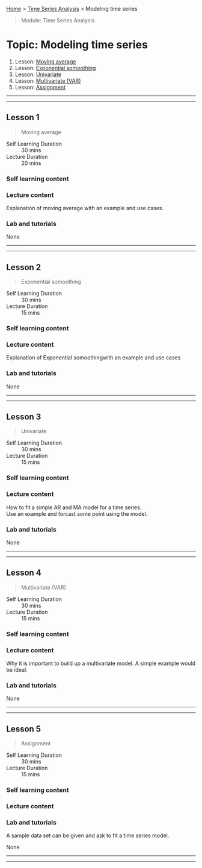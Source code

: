[Home](../README.md) > [Time Series Analysis](./README.md) > Modeling time series

> Module: Time Series Analysis

# Topic: Modeling time series

1. Lesson: [Moving average](#lesson-1)
1. Lesson: [Exponential somoothing](#lesson-2)
1. Lesson: [Univariate ](#lesson-3)
1. Lesson: [Multivariate (VAR)](#lesson-4)
1. Lesson: [Assignment](#lesson-5)

---

---

## Lesson 1

> Moving average

<dl>
<dt>Self Learning Duration</dt>
<dd>30 mins</dd>
<dt>Lecture Duration</dt>
<dd>20 mins</dd>
</dl>

### Self learning content


### Lecture content

Explanation of moving average with an example and use cases.

### Lab and tutorials

None

---

---

## Lesson 2

> Exponential somoothing

<dl>
<dt>Self Learning Duration</dt>
<dd>30 mins</dd>
<dt>Lecture Duration</dt>
<dd>15 mins</dd>
</dl>

### Self learning content


### Lecture content

Explanation of Exponential somoothingwith an example and use cases

### Lab and tutorials

None

---

---

## Lesson 3

> Univariate

<dl>
<dt>Self Learning Duration</dt>
<dd>30 mins</dd>
<dt>Lecture Duration</dt>
<dd>15 mins</dd>
</dl>

### Self learning content


### Lecture content

How to fit a simple AR and MA model for a time series.  
Use an example and forcast some point using the model.

### Lab and tutorials

None

---

---

## Lesson 4

> Multivariate (VAR)

<dl>
<dt>Self Learning Duration</dt>
<dd>30 mins</dd>
<dt>Lecture Duration</dt>
<dd>15 mins</dd>
</dl>

### Self learning content


### Lecture content

Why it is important to build up a multivariate model. A simple example would be ideal.

### Lab and tutorials

None

---

---

## Lesson 5

> Assignment

<dl>
<dt>Self Learning Duration</dt>
<dd>30 mins</dd>
<dt>Lecture Duration</dt>
<dd>15 mins</dd>
</dl>

### Self learning content


### Lecture content


### Lab and tutorials

A sample data set can be given and ask to fit a time series model.

None

---

---

